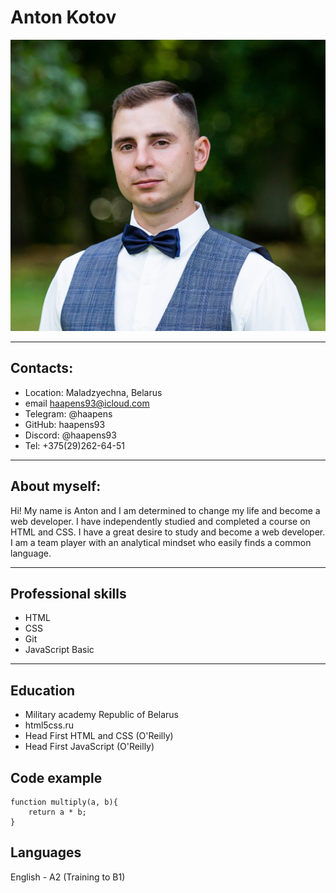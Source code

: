 
# Anton Kotov
![alt-not found](https://github.com/haapens93/rsschool-cv/blob/rsschool-cv-html/images/808_cr.jpg)

************

## Contacts: 
* Location: Maladzyechna, Belarus
* email haapens93@icloud.com
* Telegram: @haapens
* GitHub: haapens93
* Discord: @haapens93
* Tel: +375(29)262-64-51

************

## About myself: 
Hi! My name is Anton and I am determined to change my life and become a web developer. I have independently studied and completed a course on HTML and CSS. I have a great desire to study and become a web developer. I am a team player with an analytical mindset who easily finds a common language. 

************

## Professional skills
* HTML
* CSS
* Git
* JavaScript Basic

************

## Education
* Military academy Republic of Belarus
* html5css.ru
* Head First HTML and CSS (O'Reilly)
* Head First JavaScript (O'Reilly)

## Code example

``` 
function multiply(a, b){
    return a * b;
}

```

## Languages

English - A2 (Training to B1)